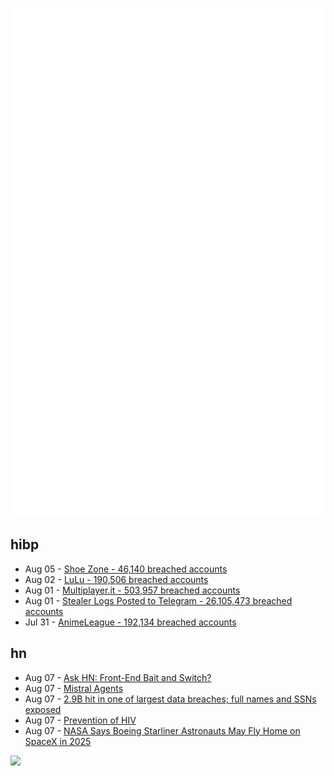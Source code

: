 ![Metrics](https://raw.githubusercontent.com/phixion/phixion/master/metrics.svg)

## hibp

<!--
for https://github.com/phixion/phixion/blob/main/.github/workflows/feeds.yml
-->
<!--START_SECTION:haveibeenpwnd-->
- Aug 05 - [Shoe Zone - 46,140 breached accounts](https://haveibeenpwned.com/PwnedWebsites#ShoeZone)
- Aug 02 - [LuLu - 190,506 breached accounts](https://haveibeenpwned.com/PwnedWebsites#LuLu)
- Aug 01 - [Multiplayer.it - 503,957 breached accounts](https://haveibeenpwned.com/PwnedWebsites#MultiplayerIt)
- Aug 01 - [Stealer Logs Posted to Telegram - 26,105,473 breached accounts](https://haveibeenpwned.com/PwnedWebsites#TelegramStealerLogs)
- Jul 31 - [AnimeLeague - 192,134 breached accounts](https://haveibeenpwned.com/PwnedWebsites#AnimeLeague)
<!--END_SECTION:haveibeenpwnd-->

## hn

<!--
for https://github.com/phixion/phixion/blob/main/.github/workflows/feeds.yml
-->
<!--START_SECTION:hn-->
- Aug 07 - [Ask HN: Front-End Bait and Switch?](https://news.ycombinator.com/item?id=41184726)
- Aug 07 - [Mistral Agents](https://mistral.ai/news/build-tweak-repeat/)
- Aug 07 - [2.9B hit in one of largest data breaches; full names and SSNs exposed](https://www.tomsguide.com/computing/online-security/29-billion-hit-in-one-of-largest-data-breaches-ever-full-names-addresses-and-ssns-exposed)
- Aug 07 - [Prevention of HIV](https://www.science.org/content/blog-post/prevention-hiv)
- Aug 07 - [NASA Says Boeing Starliner Astronauts May Fly Home on SpaceX in 2025](https://www.nytimes.com/2024/08/07/science/boeing-starliner-nasa-spacex.html)
<!--END_SECTION:hn-->

<!--
for https://yhype.me
-->
![](https://hit.yhype.me/github/profile?user_id=13013670)
